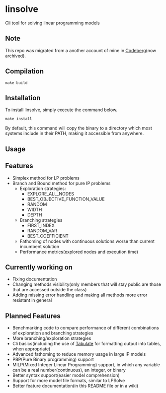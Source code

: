 # linsolve
Cli tool for solving linear programming models

## Note
This repo was migrated from a another account of mine in [Codeberg](https://codeberg.org/libertymaxi/linsolve)(now archived).

## Compilation

```
make build
```

## Installation

To install linsolve, simply execute the command below.

```
make install
```

By default, this command will copy the binary to a directory which most systems include in their PATH, making it accessible from anywhere.

## Usage

## Features
* Simplex method for LP problems
* Branch and Bound method for pure IP problems
    * Exploration strategies:
        * EXPLORE_ALL_NODES
        * BEST_OBJECTIVE_FUNCTION_VALUE
        * RANDOM
        * WIDTH
        * DEPTH
    * Branching strategies
        * FIRST_INDEX
        * RANDOM_VAR
        * BEST_COEFFICIENT
    * Fathoming of nodes with continuous solutions worse than current incumbent solution
    * Performance metrics(explored nodes and execution time)

## Currently working on
* Fixing documentation
* Changing methods visibility(only members that will stay public are those that are accessed outside the class)
* Adding missing error handling and making all methods more error resistant in general

## Planned Features
* Benchmarking code to compare performance of different combinations of exploration and branching strategies
* More branching/exploration strategies
* Cli basics(including the use of [Tabulate](https://github.com/p-ranav/tabulate?tab=readme-ov-file) for formatting output into tables, when appropriate)
* Advanced fathoming to reduce memory usage in large IP models
* PBP(Pure Binary programming) support
* MILP(Mixed Integer Linear Programming) support, in which any variable can be a real number(continuous), an integer, or binary
* Better syntax support(easier model comprehension)
* Support for more model file formats, similar to LPSolve
* Better feature documentation(in this README file or in a wiki)